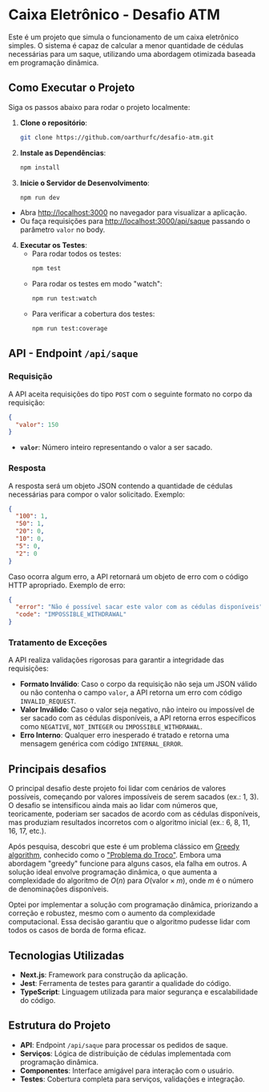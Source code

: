 # Caixa Eletrônico - Desafio ATM

Este é um projeto que simula o funcionamento de um caixa eletrônico simples. O sistema é capaz de calcular a menor quantidade de cédulas necessárias para um saque, utilizando uma abordagem otimizada baseada em programação dinâmica.

## Como Executar o Projeto

Siga os passos abaixo para rodar o projeto localmente:

1. **Clone o repositório**:
   ```bash
   git clone https://github.com/oarthurfc/desafio-atm.git
   ```

2. **Instale as Dependências**:
   ```bash
   npm install
   ```

3. **Inicie o Servidor de Desenvolvimento**:
   ```bash
   npm run dev
   ```

- Abra [http://localhost:3000](http://localhost:3000) no navegador para visualizar a aplicação.
- Ou faça requisições para [http://localhost:3000/api/saque](http://localhost:3000/api/saque) passando o parâmetro ```valor``` no body.

4. **Executar os Testes**:
   - Para rodar todos os testes:
     ```bash
     npm test
     ```
   - Para rodar os testes em modo "watch":
     ```bash
     npm run test:watch
     ```
   - Para verificar a cobertura dos testes:
     ```bash
     npm run test:coverage
     ```

## API - Endpoint `/api/saque`

### Requisição

A API aceita requisições do tipo `POST` com o seguinte formato no corpo da requisição:

```json
{
  "valor": 150
}
```

- **`valor`**: Número inteiro representando o valor a ser sacado.

### Resposta

A resposta será um objeto JSON contendo a quantidade de cédulas necessárias para compor o valor solicitado. Exemplo:

```json
{
  "100": 1,
  "50": 1,
  "20": 0,
  "10": 0,
  "5": 0,
  "2": 0
}
```

Caso ocorra algum erro, a API retornará um objeto de erro com o código HTTP apropriado. Exemplo de erro:

```json
{
  "error": "Não é possível sacar este valor com as cédulas disponíveis",
  "code": "IMPOSSIBLE_WITHDRAWAL"
}
```

### Tratamento de Exceções

A API realiza validações rigorosas para garantir a integridade das requisições:

- **Formato Inválido**: Caso o corpo da requisição não seja um JSON válido ou não contenha o campo `valor`, a API retorna um erro com código `INVALID_REQUEST`.
- **Valor Inválido**: Caso o valor seja negativo, não inteiro ou impossível de ser sacado com as cédulas disponíveis, a API retorna erros específicos como `NEGATIVE`, `NOT_INTEGER` ou `IMPOSSIBLE_WITHDRAWAL`.
- **Erro Interno**: Qualquer erro inesperado é tratado e retorna uma mensagem genérica com código `INTERNAL_ERROR`.

## Principais desafios

O principal desafio deste projeto foi lidar com cenários de valores possíveis, começando por valores impossíveis de serem sacados (ex.: 1, 3). O desafio se intensificou ainda mais ao lidar com números que, teoricamente, poderiam ser sacados de acordo com as cédulas disponíveis, mas produziam resultados incorretos com o algoritmo inicial (ex.: 6, 8, 11, 16, 17, etc.).

Após pesquisa, descobri que este é um problema clássico em [Greedy algorithm](https://en.wikipedia.org/wiki/Greedy_algorithm), conhecido como o ["Problema do Troco"](https://en.wikipedia.org/wiki/Change-making_problem). Embora uma abordagem "greedy" funcione para alguns casos, ela falha em outros. A solução ideal envolve programação dinâmica, o que aumenta a complexidade do algoritmo de $O(n)$ para $O(\text{valor} \times m)$, onde $m$ é o número de denominações disponíveis.

Optei por implementar a solução com programação dinâmica, priorizando a correção e robustez, mesmo com o aumento da complexidade computacional. Essa decisão garantiu que o algoritmo pudesse lidar com todos os casos de borda de forma eficaz.

## Tecnologias Utilizadas

- **Next.js**: Framework para construção da aplicação.
- **Jest**: Ferramenta de testes para garantir a qualidade do código.
- **TypeScript**: Linguagem utilizada para maior segurança e escalabilidade do código.

## Estrutura do Projeto

- **API**: Endpoint `/api/saque` para processar os pedidos de saque.
- **Serviços**: Lógica de distribuição de cédulas implementada com programação dinâmica.
- **Componentes**: Interface amigável para interação com o usuário.
- **Testes**: Cobertura completa para serviços, validações e integração.